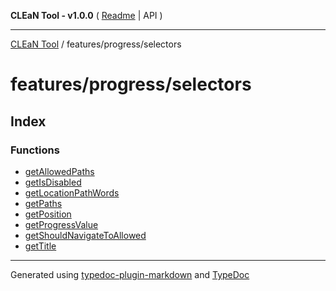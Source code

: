 **CLEaN Tool - v1.0.0** ( [Readme](../../../README.md) \| API )

***

[CLEaN Tool](../../../modules.md) / features/progress/selectors

# features/progress/selectors

## Index

### Functions

- [getAllowedPaths](functions/getAllowedPaths.md)
- [getIsDisabled](functions/getIsDisabled.md)
- [getLocationPathWords](functions/getLocationPathWords.md)
- [getPaths](functions/getPaths.md)
- [getPosition](functions/getPosition.md)
- [getProgressValue](functions/getProgressValue.md)
- [getShouldNavigateToAllowed](functions/getShouldNavigateToAllowed.md)
- [getTitle](functions/getTitle.md)

***

Generated using [typedoc-plugin-markdown](https://www.npmjs.com/package/typedoc-plugin-markdown) and [TypeDoc](https://typedoc.org/)
